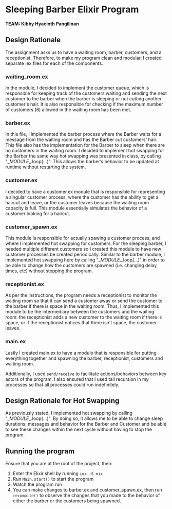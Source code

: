 # Sleeping Barber Elixir Program

**TEAM: Kibby Hyacinth Pangilinan**

## Design Rationale

The assignment asks us to have a waiting room, barber, customers, and a receptionist. Therefore, to make my program clean and modular, I created separate .ex files for each of the components.


### waiting_room.ex
In the module, I decided to implement the customer queue, which is responsible for keeping track of the customers waiting and sending the next customer to the barber when the barber is sleeping or not cutting another customer's hair. It is also responsible for checking if the maximum number of customers (6) allowed in the waiting room has been met.

### barber.ex
In this file, I implemented the barber process where the Barber waits for a message from the waiting room and has the Barber cut customers' hair. This file also has the implementation for the Barber to sleep when there are no customers in the waiting room. I decided to implement hot swapping for the Barber the same way hot swapping was presented in class, by calling "\__MODULE__.loop(...)". This allows the barber’s behavior to be updated at runtime without restarting the system.

### customer.ex
I decided to have a customer.ex module that is responsible for representing a singular customer process, where the customer has the ability to get a haircut and leave, or the customer leaves because the waiting room capacity is full. This module essentially simulates the behavior of a customer looking for a haircut.

### customer_spawn.ex
This module is responsible for actually spawing a customer process, and where I implemented hot swapping for customers. For the sleeping barber, I needed multiple different customers so I created this module to have new customer processes be created periodically. Similar to the barber module, I implemented hot swapping here by calling "\__MODULE__.loop(...)" in order to be able to change how the customers are spawned (i.e. changing delay times, etc) without stopping the program.

### receptionist.ex
As per the instructions, the program needs a receptionist to monitor the waiting room so that it can send a customer away or send the customer to the barber if there is space in the waiting room. Thus, I implemented this module to be the intermediary between the customers and the waiting room: the receptionist adds a new customer to the waiting room if there is space, or if the receptionist notices that there isn't space, the customer leaves.


### main.ex
Lastly I created main.ex to have a module that is responsible for putting everything together and spawning the barber, receptionist, customers and waiting room.

Additionally, I used `send/receive` to facilitate actions/behaviors between key actors of the program. I also ensured that I used tail recursion in my processes so that all processes could run indefinitely.

## Design Rationale for Hot Swapping
As previously stated, I implemented hot swapping by calling  "\__MODULE__.loop(...)". By doing so, it allows me to be able to change sleep durations, messages and behavior for the Barber and Customer and be able to see these changes within the next cycle without having to stop the program.

## Running the program
Ensure that you are at the root of the project, then:
1. Enter the Elixir shell by running `iex -S mix`
2. Run `Main.start()` to start the program
3. Watch the program run
4. You can make changes to barber.ex and customer_spawn.ex, then run `recompile()` to observe the changes that you made to the behavior of either the barber or the customers being spawned.
